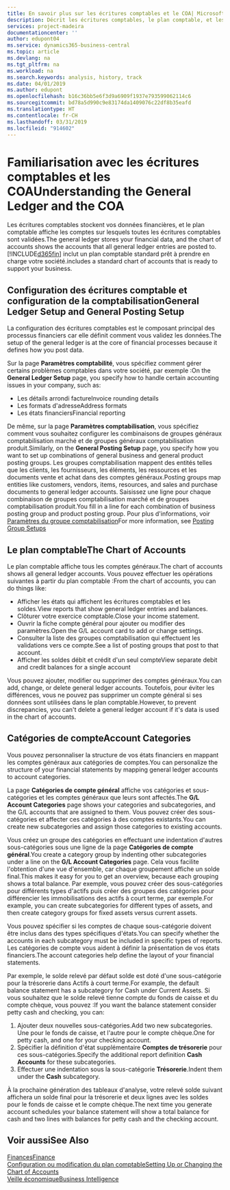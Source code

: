 ```yaml
---
title: En savoir plus sur les écritures comptables et le COA| Microsoft Docs
description: Décrit les écritures comptables, le plan comptable, et les catégories de compte.
services: project-madeira
documentationcenter: ''
author: edupont04
ms.service: dynamics365-business-central
ms.topic: article
ms.devlang: na
ms.tgt_pltfrm: na
ms.workload: na
ms.search.keywords: analysis, history, track
ms.date: 04/01/2019
ms.author: edupont
ms.openlocfilehash: b16c36bb5e6f3d9a6909f1937e793599062114c6
ms.sourcegitcommit: bd78a5d990c9e83174da1409076c22df8b35eafd
ms.translationtype: HT
ms.contentlocale: fr-CH
ms.lasthandoff: 03/31/2019
ms.locfileid: "914602"
---
```

# <a name="understanding-the-general-ledger-and-the-coa"></a><span data-ttu-id="49685-103">Familiarisation avec les écritures comptables et les COA</span><span class="sxs-lookup"><span data-stu-id="49685-103">Understanding the General Ledger and the COA</span></span>
<span data-ttu-id="49685-104">Les écritures comptables stockent vos données financières, et le plan comptable affiche les comptes sur lesquels toutes les écritures comptables sont validées.</span><span class="sxs-lookup"><span data-stu-id="49685-104">The general ledger stores your financial data, and the chart of accounts shows the accounts that all general ledger entries are posted to.</span></span> [!INCLUDE[d365fin](includes/d365fin_md.md)] <span data-ttu-id="49685-105">inclut un plan comptable standard prêt à prendre en charge votre société.</span><span class="sxs-lookup"><span data-stu-id="49685-105">includes a standard chart of accounts that is ready to support your business.</span></span>

## <a name="general-ledger-setup-and-general-posting-setup"></a><span data-ttu-id="49685-106">Configuration des écritures comptable et configuration de la comptabilisation</span><span class="sxs-lookup"><span data-stu-id="49685-106">General Ledger Setup and General Posting Setup</span></span>
<span data-ttu-id="49685-107">La configuration des écritures comptables est le composant principal des processus financiers car elle définit comment vous validez les données.</span><span class="sxs-lookup"><span data-stu-id="49685-107">The setup of the general ledger is at the core of financial processes because it defines how you post data.</span></span>  

<span data-ttu-id="49685-108">Sur la page **Paramètres comptabilité**, vous spécifiez comment gérer certains problèmes comptables dans votre société, par exemple :</span><span class="sxs-lookup"><span data-stu-id="49685-108">On the **General Ledger Setup** page, you specify how to handle certain accounting issues in your company, such as:</span></span>  

* <span data-ttu-id="49685-109">Les détails arrondi facture</span><span class="sxs-lookup"><span data-stu-id="49685-109">Invoice rounding details</span></span>  
* <span data-ttu-id="49685-110">Les formats d'adresse</span><span class="sxs-lookup"><span data-stu-id="49685-110">Address formats</span></span>  
* <span data-ttu-id="49685-111">Les états financiers</span><span class="sxs-lookup"><span data-stu-id="49685-111">Financial reporting</span></span>  

<span data-ttu-id="49685-112">De même, sur la page **Paramètres comptabilisation**, vous spécifiez comment vous souhaitez configurer les combinaisons de groupes généraux comptabilisation marché et de groupes généraux comptabilisation produit.</span><span class="sxs-lookup"><span data-stu-id="49685-112">Similarly, on the **General Posting Setup** page, you specify how you want to set up combinations of general business and general product posting groups.</span></span> <span data-ttu-id="49685-113">Les groupes comptabilisation mappent des entités telles que les clients, les fournisseurs, les éléments, les ressources et les documents vente et achat dans des comptes généraux.</span><span class="sxs-lookup"><span data-stu-id="49685-113">Posting groups map entities like customers, vendors, items, resources, and sales and purchase documents to general ledger accounts.</span></span> <span data-ttu-id="49685-114">Saisissez une ligne pour chaque combinaison de groupes comptabilisation marché et de groupes comptabilisation produit.</span><span class="sxs-lookup"><span data-stu-id="49685-114">You fill in a line for each combination of business posting group and product posting group.</span></span> <span data-ttu-id="49685-115">Pour plus d'informations, voir [Paramètres du groupe comptabilisation](finance-posting-groups.md)</span><span class="sxs-lookup"><span data-stu-id="49685-115">For more information, see [Posting Group Setups](finance-posting-groups.md)</span></span>  

## <a name="the-chart-of-accounts"></a><span data-ttu-id="49685-116">Le plan comptable</span><span class="sxs-lookup"><span data-stu-id="49685-116">The Chart of Accounts</span></span>
<span data-ttu-id="49685-117">Le plan comptable affiche tous les comptes généraux.</span><span class="sxs-lookup"><span data-stu-id="49685-117">The chart of accounts shows all general ledger accounts.</span></span> <span data-ttu-id="49685-118">Vous pouvez effectuer les opérations suivantes à partir du plan comptable :</span><span class="sxs-lookup"><span data-stu-id="49685-118">From the chart of accounts, you can do things like:</span></span>  

* <span data-ttu-id="49685-119">Afficher les états qui affichent les écritures comptables et les soldes.</span><span class="sxs-lookup"><span data-stu-id="49685-119">View reports that show general ledger entries and balances.</span></span>  
* <span data-ttu-id="49685-120">Clôturer votre exercice comptable.</span><span class="sxs-lookup"><span data-stu-id="49685-120">Close your income statement.</span></span>  
* <span data-ttu-id="49685-121">Ouvrir la fiche compte général pour ajouter ou modifier des paramètres.</span><span class="sxs-lookup"><span data-stu-id="49685-121">Open the G/L account card to add or change settings.</span></span>  
* <span data-ttu-id="49685-122">Consulter la liste des groupes comptabilisation qui effectuent les validations vers ce compte.</span><span class="sxs-lookup"><span data-stu-id="49685-122">See a list of posting groups that post to that account.</span></span>
* <span data-ttu-id="49685-123">Afficher les soldes débit et crédit d'un seul compte</span><span class="sxs-lookup"><span data-stu-id="49685-123">View separate debit and credit balances for a single account</span></span>  

<span data-ttu-id="49685-124">Vous pouvez ajouter, modifier ou supprimer des comptes généraux.</span><span class="sxs-lookup"><span data-stu-id="49685-124">You can add, change, or delete general ledger accounts.</span></span> <span data-ttu-id="49685-125">Toutefois, pour éviter les différences, vous ne pouvez pas supprimer un compte général si ses données sont utilisées dans le plan comptable.</span><span class="sxs-lookup"><span data-stu-id="49685-125">However, to prevent discrepancies, you can't delete a general ledger account if it's data is used in the chart of accounts.</span></span>  

## <a name="account-categories"></a><span data-ttu-id="49685-126">Catégories de compte</span><span class="sxs-lookup"><span data-stu-id="49685-126">Account Categories</span></span>
<span data-ttu-id="49685-127">Vous pouvez personnaliser la structure de vos états financiers en mappant les comptes généraux aux catégories de comptes.</span><span class="sxs-lookup"><span data-stu-id="49685-127">You can personalize the structure of your financial statements by mapping general ledger accounts to account categories.</span></span>  

<span data-ttu-id="49685-128">La page **Catégories de compte général** affiche vos catégories et sous-catégories et les comptes généraux que leurs sont affectés.</span><span class="sxs-lookup"><span data-stu-id="49685-128">The **G/L Account Categories** page shows your categories and subcategories, and the G/L accounts that are assigned to them.</span></span> <span data-ttu-id="49685-129">Vous pouvez créer des sous-catégories et affecter ces catégories à des comptes existants.</span><span class="sxs-lookup"><span data-stu-id="49685-129">You can create new subcategories and assign those categories to existing accounts.</span></span>  

<span data-ttu-id="49685-130">Vous créez un groupe des catégories en effectuant une indentation d'autres sous-catégories sous une ligne de la page **Catégories de compte général**.</span><span class="sxs-lookup"><span data-stu-id="49685-130">You create a category group by indenting other subcategories under a line on the **G/L Account Categories** page.</span></span> <span data-ttu-id="49685-131">Cela vous facilite l'obtention d'une vue d'ensemble, car chaque groupement affiche un solde final.</span><span class="sxs-lookup"><span data-stu-id="49685-131">This makes it easy for you to get an overview, because each grouping shows a total balance.</span></span> <span data-ttu-id="49685-132">Par exemple, vous pouvez créer des sous-catégories pour différents types d'actifs puis créer des groupes des catégories pour différencier les immobilisations des actifs à court terme, par exemple.</span><span class="sxs-lookup"><span data-stu-id="49685-132">For example, you can create subcategories for different types of assets, and then create category groups for fixed assets versus current assets.</span></span>  

<span data-ttu-id="49685-133">Vous pouvez spécifier si les comptes de chaque sous-catégorie doivent être inclus dans des types spécifiques d'états.</span><span class="sxs-lookup"><span data-stu-id="49685-133">You can specify whether the accounts in each subcategory must be included in specific types of reports.</span></span> <span data-ttu-id="49685-134">Les catégories de compte vous aident à définir la présentation de vos états financiers.</span><span class="sxs-lookup"><span data-stu-id="49685-134">The account categories help define the layout of your financial statements.</span></span>  

<span data-ttu-id="49685-135">Par exemple, le solde relevé par défaut solde est doté d'une sous-catégorie pour la trésorerie dans Actifs à court terme.</span><span class="sxs-lookup"><span data-stu-id="49685-135">For example, the default balance statement has a subcategory for Cash under Current Assets.</span></span> <span data-ttu-id="49685-136">Si vous souhaitez que le solde relevé tienne compte du fonds de caisse et du compte chèque, vous pouvez :</span><span class="sxs-lookup"><span data-stu-id="49685-136">If you want the balance statement consider petty cash and checking, you can:</span></span>  

1. <span data-ttu-id="49685-137">Ajouter deux nouvelles sous-catégories.</span><span class="sxs-lookup"><span data-stu-id="49685-137">Add two new subcategories.</span></span> <span data-ttu-id="49685-138">Une pour le fonds de caisse, et l'autre pour le compte chèque.</span><span class="sxs-lookup"><span data-stu-id="49685-138">One for petty cash, and one for your checking account.</span></span>  
2. <span data-ttu-id="49685-139">Spécifier la définition d'état supplémentaire **Comptes de trésorerie** pour ces sous-catégories.</span><span class="sxs-lookup"><span data-stu-id="49685-139">Specify the additional report definition **Cash Accounts** for these subcategories.</span></span>  
3. <span data-ttu-id="49685-140">Effectuer une indentation sous la sous-catégorie **Trésorerie**.</span><span class="sxs-lookup"><span data-stu-id="49685-140">Indent them under the **Cash** subcategory.</span></span>  

<span data-ttu-id="49685-141">À la prochaine génération des tableaux d'analyse, votre relevé solde suivant affichera un solde final pour la trésorerie et deux lignes avec les soldes pour le fonds de caisse et le compte chèque.</span><span class="sxs-lookup"><span data-stu-id="49685-141">The next time you generate account schedules your balance statement will show a total balance for cash and two lines with balances for petty cash and the checking account.</span></span>  

## <a name="see-also"></a><span data-ttu-id="49685-142">Voir aussi</span><span class="sxs-lookup"><span data-stu-id="49685-142">See Also</span></span>
[<span data-ttu-id="49685-143">Finances</span><span class="sxs-lookup"><span data-stu-id="49685-143">Finance</span></span>](finance.md)  
[<span data-ttu-id="49685-144">Configuration ou modification du plan comptable</span><span class="sxs-lookup"><span data-stu-id="49685-144">Setting Up or Changing the Chart of Accounts</span></span>](finance-setup-chart-accounts.md)  
[<span data-ttu-id="49685-145">Veille économique</span><span class="sxs-lookup"><span data-stu-id="49685-145">Business Intelligence</span></span>](bi.md)  
